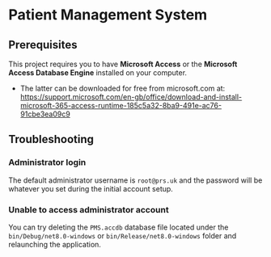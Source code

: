 # Patient Management System

## Prerequisites

This project requires you to have **Microsoft Access** or the **Microsoft Access Database Engine** installed on your computer.
* The latter can be downloaded for free from microsoft.com at: https://support.microsoft.com/en-gb/office/download-and-install-microsoft-365-access-runtime-185c5a32-8ba9-491e-ac76-91cbe3ea09c9

## Troubleshooting

### Administrator login

The default administrator username is `root@prs.uk` and the password will be whatever you set during the initial account setup.

### Unable to access administrator account

You can try deleting the `PMS.accdb` database file located under the `bin/Debug/net8.0-windows` or `bin/Release/net8.0-windows` folder and relaunching the application.
